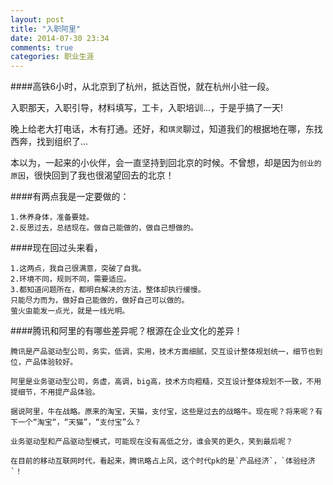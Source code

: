 ```yaml
---
layout: post
title: "入职阿里"
date: 2014-07-30 23:34
comments: true
categories: 职业生涯
---
```


####高铁6小时，从北京到了杭州，抵达百悦，就在杭州小驻一段。

入职那天，入职引导，材料填写，工卡，入职培训...，于是乎搞了一天!

晚上给老大打电话，木有打通。还好，和`琪灵`聊过，知道我们的根据地在哪，东找西奔，找到组织了...

本以为，一起来的小伙伴，会一直坚持到回北京的时候。不曾想，却是因为`创业的原因`，很快回到了我也很渴望回去的北京！

####有两点我是一定要做的：
    
    1.休养身体，准备要娃。
    2.反思过去，总结现在。做自己能做的，做自己想做的。
    
####现在回过头来看，
    
    1.这两点，我自己很满意，突破了自我。
    2.环境不同，规则不同，需要适应。
    3.都知道问题所在，都明白解决的方法，整体却执行缓慢。
    只能尽力而为，做好自己能做的，做好自己可以做的。
    萤火虫能发一点光，就是一线光明。

####腾讯和阿里的有哪些差异呢？根源在企业文化的差异！

    腾讯是产品驱动型公司，务实，低调，实用，技术方面细腻，交互设计整体规划统一，细节也到位，产品体验较好。
    
    阿里是业务驱动型公司，务虚，高调，big高，技术方向粗糙，交互设计整体规划不一致，不用提细节，不用提产品体验。
    
    据说阿里，牛在战略。原来的淘宝，天猫，支付宝，这些是过去的战略牛。现在呢？将来呢？有下一个“淘宝“，“天猫”，“支付宝”么？
    
    业务驱动型和产品驱动型模式，可能现在没有高低之分，谁会笑的更久，笑到最后呢？
    
    在目前的移动互联网时代，看起来，腾讯略占上风，这个时代pk的是`产品经济`，`体验经济`！
    
    
    
    
